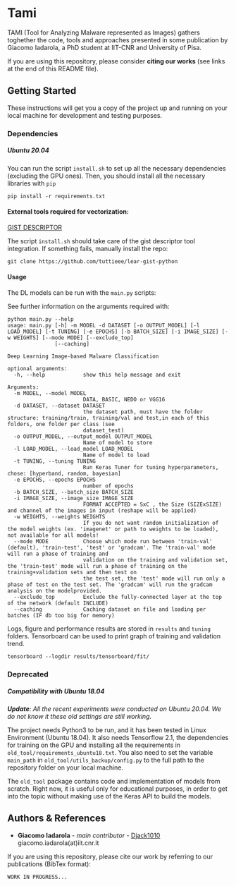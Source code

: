 # Tami

TAMI (Tool for Analyzing Malware represented as Images) gathers toghether the code, tools and approaches presented in some publication by 
Giacomo Iadarola, a PhD student at IIT-CNR and University of Pisa. 

If you are using this repository, please consider **citing our 
works** (see links at the end of this README file).

## Getting Started

These instructions will get you a copy of the project up and running on your local machine for development and testing 
purposes.

### Dependencies

##### Ubuntu 20.04

You can run the script `install.sh` to set up all the necessary dependencies (excluding the GPU ones).
Then, you should install all the necessary libraries with `pip`
```
pip install -r requirements.txt 
```

#### External tools required for vectorization:

[GIST DESCRIPTOR](https://github.com/tuttieee/lear-gist-python)

The script `install.sh` should take care of the gist descriptor tool integration. If something fails, manually install
the repo:
```
git clone https://github.com/tuttieee/lear-gist-python
```

#### Usage

The DL models can be run with the `main.py` scripts:

See further information on the arguments required with:
```
python main.py --help
usage: main.py [-h] -m MODEL -d DATASET [-o OUTPUT_MODEL] [-l LOAD_MODEL] [-t TUNING] [-e EPOCHS] [-b BATCH_SIZE] [-i IMAGE_SIZE] [-w WEIGHTS] [--mode MODE] [--exclude_top]
               [--caching]

Deep Learning Image-based Malware Classification

optional arguments:
  -h, --help            show this help message and exit

Arguments:
  -m MODEL, --model MODEL
                        DATA, BASIC, NEDO or VGG16
  -d DATASET, --dataset DATASET
                        the dataset path, must have the folder structure: training/train, training/val and test,in each of this folders, one folder per class (see
                        dataset_test)
  -o OUTPUT_MODEL, --output_model OUTPUT_MODEL
                        Name of model to store
  -l LOAD_MODEL, --load_model LOAD_MODEL
                        Name of model to load
  -t TUNING, --tuning TUNING
                        Run Keras Tuner for tuning hyperparameters, chose: [hyperband, random, bayesian]
  -e EPOCHS, --epochs EPOCHS
                        number of epochs
  -b BATCH_SIZE, --batch_size BATCH_SIZE
  -i IMAGE_SIZE, --image_size IMAGE_SIZE
                        FORMAT ACCEPTED = SxC , the Size (SIZExSIZE) and channel of the images in input (reshape will be applied)
  -w WEIGHTS, --weights WEIGHTS
                        If you do not want random initialization of the model weights (ex. 'imagenet' or path to weights to be loaded), not available for all models!
  --mode MODE           Choose which mode run between 'train-val' (default), 'train-test', 'test' or 'gradcam'. The 'train-val' mode will run a phase of training and
                        validation on the training and validation set, the 'train-test' mode will run a phase of training on the training+validation sets and then test on
                        the test set, the 'test' mode will run only a phase of test on the test set. The 'gradcam' will run the gradcam analysis on the modelprovided.
  --exclude_top         Exclude the fully-connected layer at the top of the network (default INCLUDE)
  --caching             Caching dataset on file and loading per batches (IF db too big for memory)
```

Logs, figure and performance results are stored in `results` and `tuning` folders.
Tensorboard can be used to print graph of training and validation trend.
```
tensorboard --logdir results/tensorboard/fit/
```

### Deprecated 

##### Compatibility with Ubuntu 18.04

_**Update**: All the recent experiments were conducted on Ubuntu 20.04. We do not know it these old settings are still 
working._

The project needs Python3 to be run, and it has been tested in Linux Environment (Ubuntu 18.04).
It also needs Tensorflow 2.1, the dependencies for training on the GPU and installing all the requirements in 
`old_tool/requirements_ubuntu18.txt`. You also need to set the variable `main_path` in `old_tool/utils_backup/config.py`
to the full path to the repository folder on your local machine.

The `old_tool` package contains code and implementation of models from scratch. Right now, it is useful only for 
educational purposes, in order to get into the topic without making use of the Keras API to build the models.

## Authors & References

* **Giacomo Iadarola** - *main contributor* - [Djack1010](https://github.com/Djack1010) giacomo.iadarola(at)iit.cnr.it

If you are using this repository, please cite our work by referring to our publications (BibTex format):
```
WORK IN PROGRESS...
```
